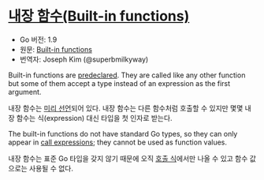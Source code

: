# [내장 함수(Built-in functions)](#nuilt-in-functions)

* Go 버전: 1.9
* 원문: [Built-in functions](https://golang.org/ref/spec#Built-in_functions)
* 번역자: Joseph Kim (@superbmilkyway)

Built-in functions are [predeclared](/Declarations%20and%20scope/predeclared_identifiers.html). They are called like any other function but some of them accept a type instead of an expression as the first argument.

내장 함수는 [미리 선언](/Declarations%20and%20scope/predeclared_identifiers.html)되어 있다. 내장 함수는 다른 함수처럼 호출할 수 있지만 몇몇 내장 함수는 식(expression) 대신 타입을 첫 인자로 받는다.

The built-in functions do not have standard Go types, so they can only appear in [call expressions](/Expressions/calls.html); they cannot be used as function values.

내장 함수는 표준 Go 타입을 갖지 않기 때문에 오직 [호출 식](/Expressions/calls.html)에서만 나올 수 있고 함수 값으로는 사용될 수 없다.
